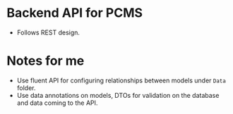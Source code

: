 # Backend API for PCMS

- Follows REST design.

# Notes for me

- Use fluent API for configuring relationships between models under `Data` folder.
- Use data annotations on models, DTOs for validation on the database and data coming to the API.